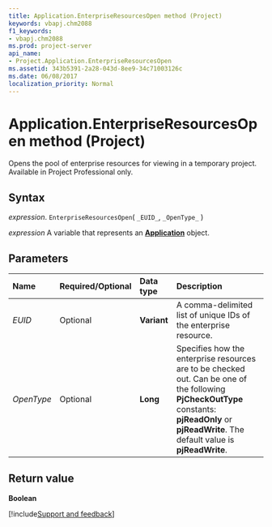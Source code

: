 ```yaml
---
title: Application.EnterpriseResourcesOpen method (Project)
keywords: vbapj.chm2088
f1_keywords:
- vbapj.chm2088
ms.prod: project-server
api_name:
- Project.Application.EnterpriseResourcesOpen
ms.assetid: 343b5391-2a28-043d-8ee9-34c71003126c
ms.date: 06/08/2017
localization_priority: Normal
---
```



# Application.EnterpriseResourcesOpen method (Project)

Opens the pool of enterprise resources for viewing in a temporary project. Available in Project Professional only.


## Syntax

_expression_. `EnterpriseResourcesOpen`( `_EUID_`, `_OpenType_` )

_expression_ A variable that represents an **[Application](Project.Application.md)** object.


## Parameters



|Name|Required/Optional|Data type|Description|
|:-----|:-----|:-----|:-----|
| _EUID_|Optional|**Variant**|A comma-delimited list of unique IDs of the enterprise resource.|
| _OpenType_|Optional|**Long**|Specifies how the enterprise resources are to be checked out. Can be one of the following  **PjCheckOutType** constants: **pjReadOnly** or **pjReadWrite**. The default value is **pjReadWrite**.|

## Return value

 **Boolean**

[!include[Support and feedback](~/includes/feedback-boilerplate.md)]